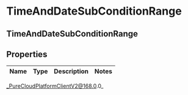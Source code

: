 # TimeAndDateSubConditionRange

## TimeAndDateSubConditionRange

## Properties

|Name | Type | Description | Notes|
|------------ | ------------- | ------------- | -------------|



_PureCloudPlatformClientV2@168.0.0_
